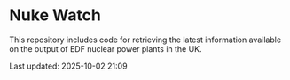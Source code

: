 # Nuke Watch

This repository includes code for retrieving the latest information available on the output of EDF nuclear power plants in the UK.

Last updated: 2025-10-02 21:09